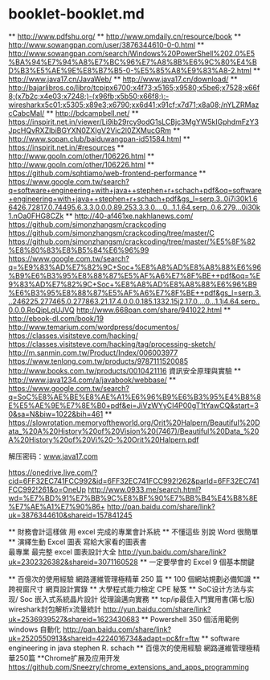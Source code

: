 # booklet-booklet.md
** http://www.pdfshu.org/
** http://www.pmdaily.cn/resource/book
** http://www.sowangpan.com/user/3876344610-0-0.html
** http://www.sowangpan.com/search/Windows%20PowerShell%202.0%E5%BA%94%E7%94%A8%E7%BC%96%E7%A8%8B%E6%9C%80%E4%BD%B3%E5%AE%9E%E8%B7%B5-0-%E5%85%A8%E9%83%A8-2.html
** http://www.java17.cn/JavaWeb/
** http://www.java17.cn/download/
** http://bajarlibros.co/libro/tcpipx6700;x4f73;x5165;x9580;x5be6;x7528;x66f8;(x7b2c;x4e03;x7248;)-(x96fb;x5b50;x66f8;):-wiresharkx5c01;x5305;x89e3;x6790;xx6d41;x91cf;x7d71;x8a08;/nYLZRMazcCabcMal/
** http://bdcampbell.net/
** https://inspirit.net.in/viewer/Li9ib29rcy9odG1sLCBjc3MgYW5kIGphdmFzY3JpcHQvRXZlbiBGYXN0ZXIgV2Vic2l0ZXMucGRm
** http://www.sopan.club/baiduwangpan-id51584.html 
** https://inspirit.net.in/#resources
** http://www.gooln.com/other/106226.html
** http://www.gooln.com/other/106226.html
** https://github.com/sqhtiamo/web-frontend-performance
** https://www.google.com.tw/search?q=software+engineering+with+java++stephen+r+schach+pdf&oq=software+engineering+with+java++stephen+r+schach+pdf&gs_l=serp.3..0i7i30k1.66426.72817.0.74495.6.3.3.0.0.0.89.253.3.3.0....0...1.1.64.serp..0.6.279...0i30k1.nOa0FHG8CZk
** http://40-af461xe.nakhlanews.com/
https://github.com/simonzhangsm/crackcoding
https://github.com/simonzhangsm/crackcoding/tree/master/C
https://github.com/simonzhangsm/crackcoding/tree/master/%E5%8F%82%E8%80%83%E8%B5%84%E6%96%99
https://www.google.com.tw/search?q=%E9%83%AD%E7%82%9C+Soc+%E8%A8%AD%E8%A8%88%E6%96%B9%E6%B3%95%E8%88%87%E5%AF%A6%E7%8F%BE++pdf&oq=%E9%83%AD%E7%82%9C+Soc+%E8%A8%AD%E8%A8%88%E6%96%B9%E6%B3%95%E8%88%87%E5%AF%A6%E7%8F%BE++pdf&gs_l=serp.3...246225.277465.0.277863.21.17.4.0.0.0.185.1332.15j2.17.0....0...1.1j4.64.serp..0.0.0.RoQipLqUJVQ
http://www.668pan.com/share/941022.html
** http://ebook-dl.com/book/19
http://www.temarium.com/wordpress/documentos/
https://classes.visitsteve.com/hacking/
https://classes.visitsteve.com/hacking/tag/processing-sketch/
http://m.sanmin.com.tw/Product/Index/006003977
https://www.tenlong.com.tw/products/9787111520085
http://www.books.com.tw/products/0010421116 	資訊安全原理與實驗
** http://www.java1234.com/a/javabook/webbase/
** https://www.google.com.tw/search?q=SoC%E8%AE%BE%E8%AE%A1%E6%96%B9%E6%B3%95%E4%B8%8E%E5%AE%9E%E7%8E%B0+pdf&ei=JiVzWYyCI4P00gT1tYawCQ&start=30&sa=N&biw=1022&bih=461
** https://slowrotation.memoryoftheworld.org/Orit%20Halpern/Beautiful%20Data_%20A%20History%20of%20Vision%20(7467)/Beautiful%20Data_%20A%20History%20of%20Vi%20-%20Orit%20Halpern.pdf

解压密码：www.java17.com

https://onedrive.live.com/?cid=6FF32EC741FCC992&id=6FF32EC741FCC992!262&parId=6FF32EC741FCC992!261&o=OneUp
http://www.0933.me/search.html?wd=%E7%BD%91%E7%BB%9C%E8%BF%90%E7%BB%B4%E4%B8%8E%E7%AE%A1%E7%90%86+
http://pan.baidu.com/share/link?uk=3876344610&shareid=157841245

** 財務會計這樣做 用 excel 完成的專業會計系統
** 不懂這些  別說 Word 很簡單
** 演繹生動 Excel 圖表 寫給大家看的圖表書	
     最專業 最完整 excel 圖表設計大全
		http://yun.baidu.com/share/link?uk=2302326382&shareid=3071160528
** 一定要學會的 Excel 9 個基本關鍵

** 百億次的使用經驗 網路運維管理極精華 250 篇
** 100 個網站規劃必備知識
** 跨視窗尺寸 網頁設計實錄
** 大學程式能力檢定 CPE 秘笈
** SoC设计方法与实现/ Soc 嵌入式系統晶片設計 從理論邁向實務
** tcp/ip最佳入門實用書(第七版) wireshark封包解析x流量統計 	http://yun.baidu.com/share/link?uk=2536939527&shareid=1623430683
** Powershell 350 個活用範例 windows 自動化 			http://pan.baidu.com/share/link?uk=2520550913&shareid=4224016734&adapt=pc&fr=ftw
** software engineering in java stephen R. schach
** 百億次的使用經驗 網路運維管理極精華250篇
**Chrome扩展及应用开发					https://github.com/Sneezry/chrome_extensions_and_apps_programming
